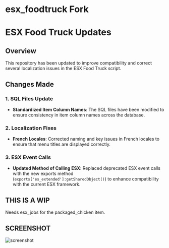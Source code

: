 # esx_foodtruck Fork
# ESX Food Truck Updates

## Overview
This repository has been updated to improve compatibility and correct several localization issues in the ESX Food Truck script.

## Changes Made

### 1. SQL Files Update
- **Standardized Item Column Names**: The SQL files have been modified to ensure consistency in item column names across the database.

### 2. Localization Fixes
- **French Locales**: Corrected naming and key issues in French locales to ensure that menu titles are displayed correctly.

### 3. ESX Event Calls
- **Updated Method of Calling ESX**: Replaced deprecated ESX event calls with the new exports method (`exports['es_extended']:getSharedObject()`) to enhance compatibility with the current ESX framework.

## THIS IS A WIP

Needs esx_jobs for the packaged_chicken item.

## SCREENSHOT
![screenshot](https://i.imgur.com/2UTjnL7.png)